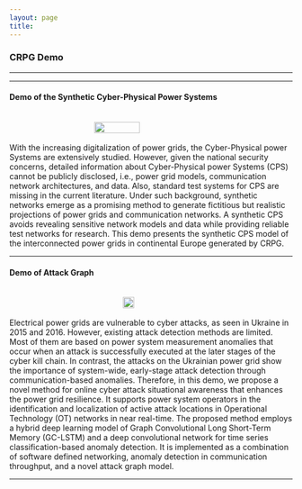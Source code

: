```yaml
---
layout: page
title: 
---
```


### CRPG Demo

<hr>
<hr>


#### Demo of the Synthetic Cyber-Physical Power Systems
<br/>
<div style="display: flex; justify-content: center; align-items: center;">
    <img src="{{ site.url }}{{ site.baseurl }}/img/demo-synthetic.JPG" width="40%" height="40%">
</div>
<br/>
With the increasing digitalization of power grids, the Cyber-Physical power Systems are extensively studied. However, given the national security concerns, detailed information about Cyber-Physical power Systems (CPS) cannot be publicly disclosed, i.e., power grid models, communication network architectures, and data. Also, standard test systems for CPS are missing in the current literature. Under such background, synthetic networks emerge as a promising method to generate fictitious but realistic projections of power grids and communication networks. A synthetic CPS avoids revealing sensitive network models and data while providing reliable test networks for research. This demo presents the synthetic CPS model of the interconnected power grids in continental Europe generated by CRPG. 

<hr>

#### Demo of Attack Graph
<br/>
<div style="display: flex; justify-content: center; align-items: center;">
    <img src="{{ site.url }}{{ site.baseurl }}/img/demo-attack.gif" width="20%" height="20%">
</div>
<br/>
Electrical power grids are vulnerable to cyber attacks, as seen in Ukraine in 2015 and 2016. However, existing attack detection methods are limited. Most of them are based on power system measurement anomalies that occur when an attack is successfully executed at the later stages of the cyber kill chain. In contrast, the attacks on the Ukrainian power grid show the importance of system-wide, early-stage attack detection through communication-based anomalies. Therefore, in this demo, we propose a novel method for online cyber attack situational awareness that enhances the power grid resilience. It supports power system operators in the identification and localization of active attack locations in Operational Technology (OT) networks in near real-time. The proposed method employs a hybrid deep learning model of Graph Convolutional Long Short-Term Memory (GC-LSTM) and a deep convolutional network for time series classification-based anomaly detection. It is implemented as a combination of software defined networking, anomaly detection in communication throughput, and a novel attack graph model. 
 
<hr>